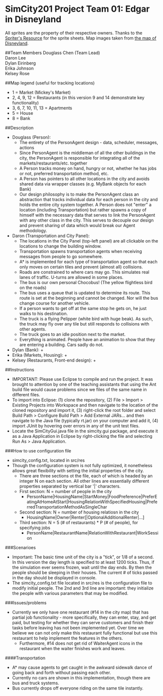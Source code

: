 SimCity201 Project Team 01: Edgar in Disneyland
===============================================

All sprites are the property of their respective owners.
Thanks to the [Spriter's Resource](http://www.spriters-resource.com/) for the sprite sheets.
Map images taken from [the map of Disneyland](http://disney.wikia.com/wiki/File:Disneyland_map_2011.jpg).

##Team Members
Douglass Chen (Team Lead) <br>
Daron Lee <br>
Dylan Eirinberg <br>
Erika Johnson <br>
Kelsey Rose <br>

##Map legend (useful for tracking locations)
+ 1 = Market (Mickey's Market)
+ 2, 4, 9, 12 = Restaurants (in this version 9 and 14 demonstrate key functionality)
+ 3, 6, 7, 10, 11, 13 = Apartments
+ 5 = House
+ 8 = Bank

##Description

+ Douglass (Person):
	+ The entirety of the PersonAgent design - data, scheduler, messages, actions
	+ Since PersonAgent is the middleman of all the other buildings in the city, the PersonAgent is responsible for integrating all of the markets/restaurants/etc. together
	+ A Person tracks money on hand, hungry or not, whether he has jobs or not, preferred transportation method, etc.
	+ A Person has pointers to all other locations in the city and avoids shared data via wrapper classes (e.g. MyBank objects for each Bank)
	+ Our design philosophy is to make the PersonAgent class an abstraction that tracks individual data for each person in the city and holds the entire city system together. A Person does not "enter" a location (including Transportation) but rather spawns a copy of himself with the necessary data that serves to link the PersonAgent with any other class in the city. This serves to decouple our design and prevent sharing of data which would break our Agent methodology.
+ Daron (Transportation and City Panel): 
	+ The locations in the City Panel (top-left panel) are all clickable on the locations to change the building window.
	+ Transportation spawns transportation agents when receiving messages from people to go somewhere.
	+ A* is implemented for each type of transportation agent so that each only moves on certain tiles and prevent (almost all) collisions.
	+ Roads are constrained to where cars may go. This simulates real lanes of traffic. U-turns are allowed in some places.
	+ The bus is our own personal Chocobus! (The yellow flightless bird on the roads)
	+ The bus uses a queue that is updated to determine its route. This route is set at the beginning and cannot be changed. Nor will the bus change course for another vehicle.
	+ If a person wants to get off at the same stop he gets on, he just walks to his destination.
	+ The truck is a flying Pelipper (white bird with huge beak). As such, the truck may fly over any tile but still responds to collisions with other agents.
	+ The truck goes to an idle position next to the market.
	+ Everything is animated. People have an animation to show that they are entering a building. Cars sadly do not.
+ Dylan (Bank): 
	+ 
+ Erika (Markets, Housing): 
	+ 
+ Kelsey (Restaurants, Front-end design): 
	+ 

##Instructions
+ IMPORTANT: Please use Eclipse to compile and run the project. It was brought to attention by one of the teaching assistants that using the Ant build file would cause problems since we files of the same name in different files.
+ To import into Eclipse: (1) clone the repository, (2) File > Import > Existing Projects into Workspace and then navigate to the location of the cloned repository and import it, (3) right-click the root folder and select Build Path > Configure Build Path > Add External JARs... and then navigate to the Java file (typically rt.jar) on your computer and add it, (4) import JUnit by hovering over errors in any of the unit test files.
+ Locate the SimCityGui.java file in the simcity.gui package, and execute it as a Java Application in Eclipse by right-clicking the file and selecting Run As > Java Application.

###How to use configuration file
+ simcity_config.txt, located in src/res
+ Though the configuration system is not fully optimized, it nonetheless allows great flexibility with setting the initial properties of the city.
	+ There are three sections ot the file, each of which is headed by an integer N on each section. All other lines are essentially different properties separated by vertical bar '|' characters.
	+ First section: N = number of people in the city
		+ PersonName|HousingName|StartMoney|FoodPreference|PreferEatingAtHomeAtStart|HousingRelationWithSpecifiedHousing|PreferredTransportationMethodAsSingleChar
	+ Second section: N = number of housing relatiosn in the city
		+ HousingName|Owner|Renter[|OptionalAdditionalRenter|...]
	+ Third section: N = 5 (# of restaurants) * P (# of people), for specifying jobs
		+ PersonName|RestaurantName|RelationWithRestaurant|WorkSession

###Scenarioes
+ Important: The basic time unit of the city is a "tick", or 1/8 of a second. In this version the day length is specified to at least 1200 ticks. Thus, if the simulation ever seems frozen, wait until the day ends. By then the people should be sleeping in their houses. The current # of ticks passed in the day should be displayed in console.
+ The simcity_config.txt file located in src/res is the configuration file to modify initial people. The 2nd and 3rd line are important: they initialize the people with various parameters that may be modified.

###Issues/problems
+ Currently we only have one restaurant (#14 in the city map) that has partial job functionality - more specifically, they can enter, stay, and get paid, but testing for whether they can serve customers and finish their tasks before leaving has not been implemented yet. Over time we believe we can not only make this restaurant fully functional but use this restaurant to help implement the features in the others.
	+ Furthermore, #14 does not get rid of WaiterAgent icons in the restaurant when the waiter finishes work and leaves.

####Transportation
+ A* may cause agents to get caught in the awkward sidewalk dance of going back and forth without passing each other.
+ Currently no cars are shown in this implementation, though there are bus and truck systems.
+ Bus currently drops off everyone riding on the same tile instantly.
